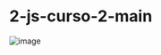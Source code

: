 # 2-js-curso-2-main
 
![image](https://github.com/Galbickus/2-js-curso-2-main/assets/135274833/87145e05-ea26-4019-974b-bbd8c0385a27)

